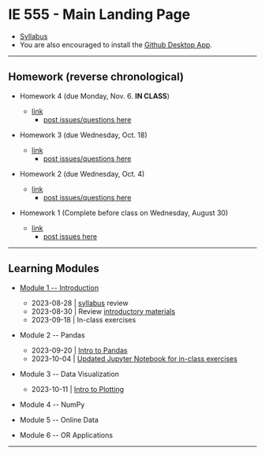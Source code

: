 # IE 555 - Main Landing Page

- [Syllabus](IE_555_Syllabus_Fall_2023.pdf)
- You are also encouraged to install the [Github Desktop App](https://desktop.github.com).

---


## Homework (reverse chronological)

- Homework 4 (due Monday, Nov. 6. **IN CLASS**)
    - [link](Homework/HW_4_data_viz/HW_4_data_viz.pdf)
        - [post issues/questions here](https://github.com/IE-555/fall2023/issues/)
        
- Homework 3 (due Wednesday, Oct. 18)
	- [link](Homework/HW_3_pandas/hw_3_pandas.md)
	    - [post issues/questions here](https://github.com/IE-555/fall2023/issues/8)

- Homework 2 (due Wednesday, Oct. 4)
	- [link](Homework/HW_2_functions/hw_2_functions.md)
	    - [post issues/questions here](https://github.com/IE-555/fall2023/issues/4)

- Homework 1 (Complete before class on Wednesday, August 30) 
	- [link](Homework/HW_1_installation/HW_1_installation.pdf)
	    - [post issues here](https://github.com/IE-555/fall2023/issues/2)
	
---	


## Learning Modules
- [Module 1 -- Introduction](Module_1_Intro/)
    - 2023-08-28 | [syllabus](IE_555_Syllabus_Fall_2023.pdf) review
    - 2023-08-30 | Review [introductory materials](Module_1_Intro/notes_01_intro.pdf)
    - 2023-09-18 | In-class exercises 
	
- Module 2 -- Pandas
    - 2023-09-20 | [Intro to Pandas](Module_2_Pandas/intro_to_pandas.ipynb)
    - 2023-10-04 | [Updated Jupyter Notebook for in-class exercises](Module_2_Pandas/in_class_exercises_2023-10-04.ipynb)
	
- Module 3 -- Data Visualization
    - 2023-10-11 | [Intro to Plotting](Module_3_Data_Viz/notes_03_data_visualization.pdf)
    
- Module 4 -- NumPy 

- Module 5 -- Online Data

- Module 6 -- OR Applications
    
---
